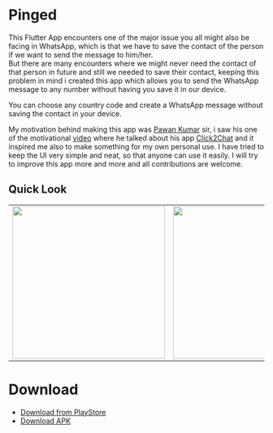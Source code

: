 # Pinged

This Flutter App encounters one of the major issue you all might also be facing in WhatsApp, which is that we have to save the contact of the person if we want to send the message to him/her.<br>
But there are many encounters where we might never need the contact of that person in future and still we needed to save their contact, keeping this problem in mind i created this app which allows you to send the WhatsApp message to any number without having you save it in our device.<br>

You can choose any country code and create a WhatsApp message without saving the contact in your device.<br>

My motivation behind making this app was <a href="https://github.com/iampawan">Pawan Kumar</a> sir, i saw his one of the motivational <a href="https://youtu.be/Py5S8Lbp63Y">video</a> where he talked about his app <a href="http://bit.ly/click2analyze">Click2Chat</a> and it inspired me also to make something for my own personal use.
I have tried to keep the UI very simple and neat, so that anyone can use it easily. I will try to improve this app more and more and all contributions are welcome.

## Quick Look 

|                                                              |               |
| ----------------------------------------------- | -------------------------- | 
<img src="https://github.com/SatYu26/Pinged/blob/main/assets/Screenshot/SS1.jpg" width="300" style="float:right">| <img src="https://github.com/SatYu26/Pinged/blob/main/assets/Screenshot/SS2.jpg" width="300" style="float:right">|

# Download
<ul>
<li><a href="https://play.google.com/store/apps/details?id=com.pinged">Download from PlayStore</a></li>
<li><a href="https://github.com/SatYu26/Pinged/releases/download/v2.0.0/Pinged.apk">Download APK</a></li>
</ul>